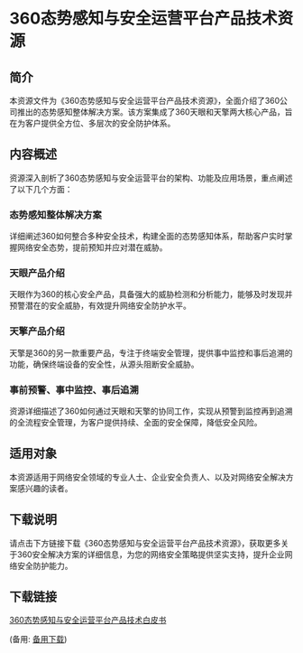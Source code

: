 # 360态势感知与安全运营平台产品技术资源

## 简介
本资源文件为《360态势感知与安全运营平台产品技术资源》，全面介绍了360公司推出的态势感知整体解决方案。该方案集成了360天眼和天擎两大核心产品，旨在为客户提供全方位、多层次的安全防护体系。

## 内容概述
资源深入剖析了360态势感知与安全运营平台的架构、功能及应用场景，重点阐述了以下几个方面：

### 态势感知整体解决方案
详细阐述360如何整合多种安全技术，构建全面的态势感知体系，帮助客户实时掌握网络安全态势，提前预知并应对潜在威胁。

### 天眼产品介绍
天眼作为360的核心安全产品，具备强大的威胁检测和分析能力，能够及时发现并预警潜在的安全威胁，有效提升网络安全防护水平。

### 天擎产品介绍
天擎是360的另一款重要产品，专注于终端安全管理，提供事中监控和事后追溯的功能，确保终端设备的安全性，从源头阻断安全威胁。

### 事前预警、事中监控、事后追溯
资源详细描述了360如何通过天眼和天擎的协同工作，实现从预警到监控再到追溯的全流程安全管理，为客户提供持续、全面的安全保障，降低安全风险。

## 适用对象
本资源适用于网络安全领域的专业人士、企业安全负责人、以及对网络安全解决方案感兴趣的读者。

## 下载说明
请点击下方链接下载《360态势感知与安全运营平台产品技术资源》，获取更多关于360安全解决方案的详细信息，为您的网络安全策略提供坚实支持，提升企业网络安全防护能力。

## 下载链接
[360态势感知与安全运营平台产品技术白皮书](https://pan.quark.cn/s/89c275c69264) 

(备用: [备用下载](https://pan.baidu.com/s/1RpM3qV188N074RsSp_blzg?pwd=1234))

